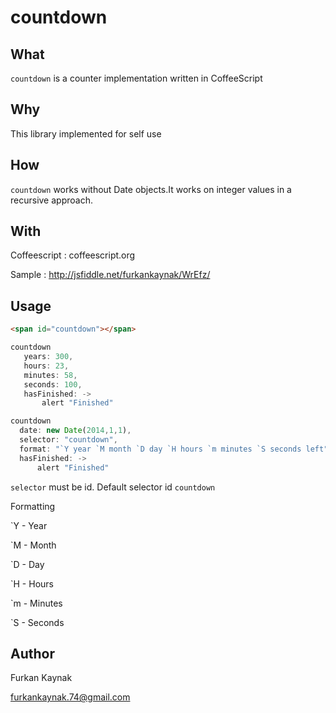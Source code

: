 countdown
=========

What
----
`countdown` is a counter implementation written in CoffeeScript

Why
---
This library implemented for self use 


How
---
`countdown` works without Date objects.It works on integer values in a recursive approach.

With
----
Coffeescript : coffeescript.org


Sample : http://jsfiddle.net/furkankaynak/WrEfz/

Usage
---

```html
<span id="countdown"></span>
```

 ```javascript
 countdown
    years: 300,
    hours: 23,
    minutes: 58,
    seconds: 100,
    hasFinished: -> 
        alert "Finished"    
 ```
 
  ```javascript
 countdown
    date: new Date(2014,1,1),
    selector: "countdown",
    format: "`Y year `M month `D day `H hours `m minutes `S seconds left",
    hasFinished: -> 
        alert "Finished"    
 ```
 
 `selector` must be id. Default selector id `countdown`

Formatting

`Y - Year

`M - Month

`D - Day

`H - Hours

`m - Minutes

`S - Seconds
 
 Author
 ---
 Furkan Kaynak
 
 furkankaynak.74@gmail.com

    
